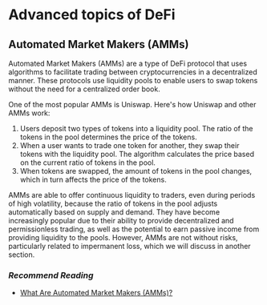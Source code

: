 # Advanced topics of DeFi

## Automated Market Makers (AMMs)

Automated Market Makers (AMMs) are a type of DeFi protocol that uses algorithms to facilitate trading between cryptocurrencies in a decentralized manner. These protocols use liquidity pools to enable users to swap tokens without the need for a centralized order book.

One of the most popular AMMs is Uniswap. Here's how Uniswap and other AMMs work:

1. Users deposit two types of tokens into a liquidity pool. The ratio of the tokens in the pool determines the price of the tokens.
2. When a user wants to trade one token for another, they swap their tokens with the liquidity pool. The algorithm calculates the price based on the current ratio of tokens in the pool.
3. When tokens are swapped, the amount of tokens in the pool changes, which in turn affects the price of the tokens.

AMMs are able to offer continuous liquidity to traders, even during periods of high volatility, because the ratio of tokens in the pool adjusts automatically based on supply and demand. They have become increasingly popular due to their ability to provide decentralized and permissionless trading, as well as the potential to earn passive income from providing liquidity to the pools. However, AMMs are not without risks, particularly related to impermanent loss, which we will discuss in another section.

### *Recommend Reading*

- [What Are Automated Market Makers (AMMs)?](https://chain.link/education-hub/what-is-an-automated-market-maker-amm)
